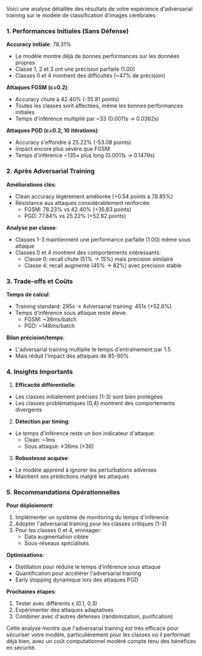Voici une analyse détaillée des résultats de votre expérience d'adversarial training sur le modèle de classification d'images cérébrales :

### 1. Performances Initiales (Sans Défense)
**Accuracy initiale**: 78.31%
- Le modèle montre déjà de bonnes performances sur les données propres
- Classe 1, 2 et 3 ont une précision parfaite (1.00)
- Classes 0 et 4 montrent des difficultés (~47% de précision)

**Attaques FGSM (ε=0.2)**:
- Accuracy chute à 42.40% (-35.91 points)
- Toutes les classes sont affectées, même les bonnes performances initiales
- Temps d'inférence multiplié par ~33 (0.0011s → 0.0362s)

**Attaques PGD (ε=0.2, 10 itérations)**:
- Accuracy s'effondre à 25.22% (-53.08 points)
- Impact encore plus sévère que FGSM
- Temps d'inférence ~135× plus long (0.0011s → 0.1479s)

### 2. Après Adversarial Training
**Améliorations clés**:
- Clean accuracy légèrement améliorée (+0.54 points à 78.85%)
- Résistance aux attaques considérablement renforcée:
  - FGSM: 78.23% vs 42.40% (+35.83 points)
  - PGD: 77.84% vs 25.22% (+52.62 points)

**Analyse par classe**:
- Classes 1-3 maintiennent une performance parfaite (1.00) même sous attaque
- Classes 0 et 4 montrent des comportements intéressants:
  - Classe 0: recall chute (51% → 15%) mais precision similaire
  - Classe 4: recall augmente (45% → 82%) avec precision stable

### 3. Trade-offs et Coûts
**Temps de calcul**:
- Training standard: 295s → Adversarial training: 451s (+52.6%)
- Temps d'inférence sous attaque reste élevé:
  - FGSM: ~36ms/batch
  - PGD: ~148ms/batch

**Bilan précision/temps**:
- L'adversarial training multiplie le temps d'entraînement par 1.5
- Mais réduit l'impact des attaques de 85-90%

### 4. Insights Importants
1. **Efficacité différentielle**:
- Les classes initialement précises (1-3) sont bien protégées
- Les classes problématiques (0,4) montrent des comportements divergents

2. **Détection par timing**:
- Le temps d'inférence reste un bon indicateur d'attaque:
  - Clean: ~1ms
  - Sous attaque: ≥36ms (×36)

3. **Robustesse acquise**:
- Le modèle apprend à ignorer les perturbations adverses
- Maintient ses prédictions malgré les attaques

### 5. Recommandations Opérationnelles

**Pour déploiement**:
1. Implémenter un système de monitoring du temps d'inférence
2. Adopter l'adversarial training pour les classes critiques (1-3)
3. Pour les classes 0 et 4, envisager:
   - Data augmentation ciblée
   - Sous-réseaux spécialisés

**Optimisations**:
- Distillation pour réduire le temps d'inférence sous attaque
- Quantification pour accélérer l'adversarial training
- Early stopping dynamique lors des attaques PGD

**Prochaines étapes**:
1. Tester avec différents ε (0.1, 0.3)
2. Expérimenter des attaques adaptatives
3. Combiner avec d'autres défenses (randomization, purification)

Cette analyse montre que l'adversarial training est très efficace pour sécuriser votre modèle, particulièrement pour les classes où il performait déjà bien, avec un coût computationnel modéré compte tenu des bénéfices en sécurité.